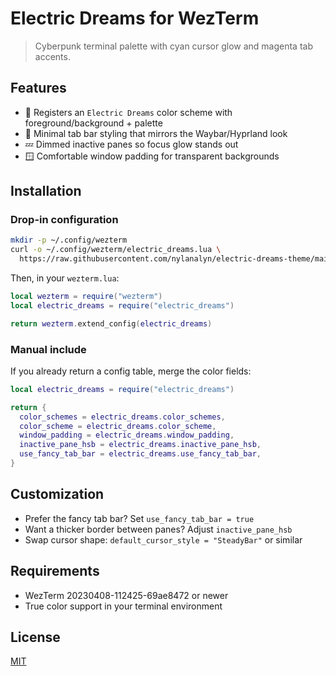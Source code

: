 # Electric Dreams for WezTerm

> Cyberpunk terminal palette with cyan cursor glow and magenta tab accents.

## Features

- 🎨 Registers an `Electric Dreams` color scheme with foreground/background + palette
- 🧭 Minimal tab bar styling that mirrors the Waybar/Hyprland look
- 💤 Dimmed inactive panes so focus glow stands out
- 🪟 Comfortable window padding for transparent backgrounds

## Installation

### Drop-in configuration

```bash
mkdir -p ~/.config/wezterm
curl -o ~/.config/wezterm/electric_dreams.lua \
  https://raw.githubusercontent.com/nylanalyn/electric-dreams-theme/main/ports/wezterm/electric_dreams.lua
```

Then, in your `wezterm.lua`:

```lua
local wezterm = require("wezterm")
local electric_dreams = require("electric_dreams")

return wezterm.extend_config(electric_dreams)
```

### Manual include

If you already return a config table, merge the color fields:

```lua
local electric_dreams = require("electric_dreams")

return {
  color_schemes = electric_dreams.color_schemes,
  color_scheme = electric_dreams.color_scheme,
  window_padding = electric_dreams.window_padding,
  inactive_pane_hsb = electric_dreams.inactive_pane_hsb,
  use_fancy_tab_bar = electric_dreams.use_fancy_tab_bar,
}
```

## Customization

- Prefer the fancy tab bar? Set `use_fancy_tab_bar = true`
- Want a thicker border between panes? Adjust `inactive_pane_hsb`
- Swap cursor shape: `default_cursor_style = "SteadyBar"` or similar

## Requirements

- WezTerm 20230408-112425-69ae8472 or newer
- True color support in your terminal environment

## License

[MIT](LICENSE)
